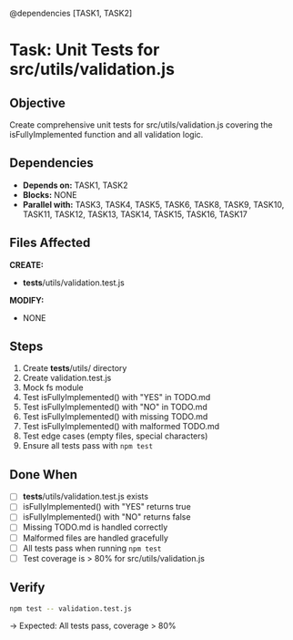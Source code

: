 @dependencies [TASK1, TASK2]
# Task: Unit Tests for src/utils/validation.js

## Objective
Create comprehensive unit tests for src/utils/validation.js covering the isFullyImplemented function and all validation logic.

## Dependencies
- **Depends on:** TASK1, TASK2
- **Blocks:** NONE
- **Parallel with:** TASK3, TASK4, TASK5, TASK6, TASK8, TASK9, TASK10, TASK11, TASK12, TASK13, TASK14, TASK15, TASK16, TASK17

## Files Affected
**CREATE:**
- __tests__/utils/validation.test.js

**MODIFY:**
- NONE

## Steps
1. Create __tests__/utils/ directory
2. Create validation.test.js
3. Mock fs module
4. Test isFullyImplemented() with "YES" in TODO.md
5. Test isFullyImplemented() with "NO" in TODO.md
6. Test isFullyImplemented() with missing TODO.md
7. Test isFullyImplemented() with malformed TODO.md
8. Test edge cases (empty files, special characters)
9. Ensure all tests pass with `npm test`

## Done When
- [ ] __tests__/utils/validation.test.js exists
- [ ] isFullyImplemented() with "YES" returns true
- [ ] isFullyImplemented() with "NO" returns false
- [ ] Missing TODO.md is handled correctly
- [ ] Malformed files are handled gracefully
- [ ] All tests pass when running `npm test`
- [ ] Test coverage is > 80% for src/utils/validation.js

## Verify
```bash
npm test -- validation.test.js
```
→ Expected: All tests pass, coverage > 80%
